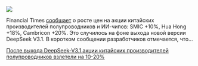 <!--2025-08-22 12:43:18-->
<div class="yb">
  <div class="rss habr"><img src="https://habrastorage.org/getpro/habr/upload_files/130/bb7/58c/130bb758c733ec9caced8cdb78f552ba.jpg" /><p>Financial Times <a href="https://www.ft.com/content/3bae7153-ca0b-4f98-89ed-c9094fa0129c" rel="noopener noreferrer nofollow">сообщает</a> о росте цен на акции китайских производителей полупроводников и ИИ-чипов: SMIC +10%, Hua Hong +18%, Cambricon +20%. Это случилось на фоне выхода новой версии DeepSeek V3.1. В коротком сообщении разработчиков отмечается, что... <p class="titl"><a href="https://habr.com/ru/news/939836/?utm_source=habrahabr&utm_medium=rss&utm_campaign=939836">После выхода DeepSeek-V3.1 акции китайских производителей полупроводников взлетели на 10-20%</a></p></div>
</div>
